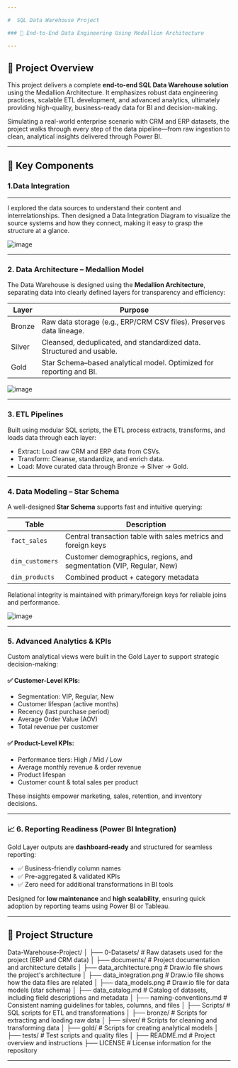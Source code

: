 ```yaml
---

#  SQL Data Warehouse Project

### 🎯 End-to-End Data Engineering Using Medallion Architecture

---
```


## 🚀 Project Overview

This project delivers a complete **end-to-end SQL Data Warehouse solution** using the Medallion Architecture. It emphasizes robust data engineering practices, scalable ETL development, and advanced analytics, ultimately providing high-quality, business-ready data for BI and decision-making.

Simulating a real-world enterprise scenario with CRM and ERP datasets, the project walks through every step of the data pipeline—from raw ingestion to clean, analytical insights delivered through Power BI.

---

## 🔧 Key Components

###  1.Data Integration
---
I explored the data sources to understand their content and interrelationships. Then designed a Data Integration Diagram to visualize the source systems and how they connect, making it easy to grasp the structure at a glance.

![image](https://github.com/user-attachments/assets/87ab89ec-2e17-4f92-aa27-7aff12839ef1)

---

###  2. Data Architecture – Medallion Model

The Data Warehouse is designed using the **Medallion Architecture**, separating data into clearly defined layers for transparency and efficiency:

| Layer  | Purpose                                                               |
| -------| --------------------------------------------------------------------- |
| Bronze | Raw data storage (e.g., ERP/CRM CSV files). Preserves data lineage.   |
| Silver | Cleansed, deduplicated, and standardized data. Structured and usable. |
| Gold   | Star Schema–based analytical model. Optimized for reporting and BI.   |

![image](https://github.com/user-attachments/assets/fe21e514-fa89-47de-b842-6eb1423ae765)

---

###  3. ETL Pipelines

Built using modular SQL scripts, the ETL process extracts, transforms, and loads data through each layer:

* Extract: Load raw CRM and ERP data from CSVs.
* Transform: Cleanse, standardize, and enrich data.
* Load: Move curated data through Bronze → Silver → Gold.

---

###  4. Data Modeling – Star Schema

A well-designed **Star Schema** supports fast and intuitive querying:

| Table           | Description                                                          |
| --------------- | -------------------------------------------------------------------- |
| `fact_sales`    | Central transaction table with sales metrics and foreign keys        |
| `dim_customers` | Customer demographics, regions, and segmentation (VIP, Regular, New) |
| `dim_products`  | Combined product + category metadata                                 |

Relational integrity is maintained with primary/foreign keys for reliable joins and performance.

![image](https://github.com/user-attachments/assets/f35bc20b-4acf-4217-88ab-3fb15fc907b2)


---

###  5. Advanced Analytics & KPIs

Custom analytical views were built in the Gold Layer to support strategic decision-making:

#### ✅ Customer-Level KPIs:

* Segmentation: VIP, Regular, New
* Customer lifespan (active months)
* Recency (last purchase period)
* Average Order Value (AOV)
* Total revenue per customer

#### ✅ Product-Level KPIs:

* Performance tiers: High / Mid / Low
* Average monthly revenue & order revenue
* Product lifespan
* Customer count & total sales per product

These insights empower marketing, sales, retention, and inventory decisions.

---

### 📈 6. Reporting Readiness (Power BI Integration)

Gold Layer outputs are **dashboard-ready** and structured for seamless reporting:

* ✅ Business-friendly column names
* ✅ Pre-aggregated & validated KPIs
* ✅ Zero need for additional transformations in BI tools

Designed for **low maintenance** and **high scalability**, ensuring quick adoption by reporting teams using Power BI or Tableau.

---

## 📁 Project Structure

Data-Warehouse-Project/
│
├── 0-Datasets/                         # Raw datasets used for the project (ERP and CRM data)
│
├── documents/                        # Project documentation and architecture details
│   ├── data_architecture.png           # Draw.io file shows the project's architecture
│   ├── data_integration.png            # Draw.io file shows how the data files are related
│   ├── data_models.png                 # Draw.io file for data models (star schema)
│   ├── data_catalog.md                 # Catalog of datasets, including field descriptions and metadata
│   ├── naming-conventions.md           # Consistent naming guidelines for tables, columns, and files
│
├── Scripts/                # SQL scripts for ETL and transformations
│   ├── bronze/                         # Scripts for extracting and loading raw data
│   ├── silver/                         # Scripts for cleaning and transforming data
│   ├── gold/                           # Scripts for creating analytical models
│
├── tests/                            # Test scripts and quality files
│
├── README.md                           # Project overview and instructions
├── LICENSE                             # License information for the repository

---

